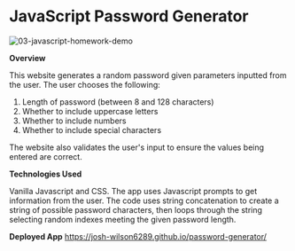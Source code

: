 # JavaScript Password Generator

![03-javascript-homework-demo](https://user-images.githubusercontent.com/68122047/110686736-5c1e2b00-81a5-11eb-93b9-13cd643a5157.png)


**Overview**

This website generates a random password given parameters inputted from the user.  The user chooses the following:

1. Length of password (between 8 and 128 characters)
2. Whether to include uppercase letters
3. Whether to include numbers
4. Whether to include special characters

The website also validates the user's input to ensure the values being entered are correct.

**Technologies Used**

Vanilla Javascript and CSS.  The app uses Javascript prompts to get information from the user.  The code uses string concatenation to create a string of possible password characters, then loops through the string selecting random indexes meeting the given password length.

**Deployed App**
https://josh-wilson6289.github.io/password-generator/
